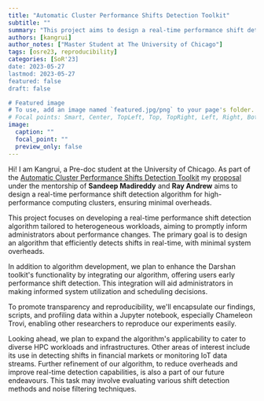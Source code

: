 ```yaml
---
title: "Automatic Cluster Performance Shifts Detection Toolkit"
subtitle: ""
summary: "This project aims to design a real-time performance shift detection algorithm for high-performance computing clusters, ensuring minimal overheads."
authors: [kangrui]
author_notes: ["Master Student at The University of Chicago"]
tags: [osre23, reproducibility]
categories: [SoR'23]
date: 2023-05-27
lastmod: 2023-05-27
featured: false
draft: false

# Featured image
# To use, add an image named `featured.jpg/png` to your page's folder.
# Focal points: Smart, Center, TopLeft, Top, TopRight, Left, Right, BottomLeft, Bottom, BottomRight.
image:
  caption: ""
  focal_point: ""
  preview_only: false
---
```

Hi! I am Kangrui, a Pre-doc student at the University of Chicago. As part of the [Automatic Cluster Performance Shifts Detection Toolkit](/project/osre23/anl/perfdrift) my [proposal](https://drive.google.com/file/d/1AxpgWLzF3oKTFlD8q6JYS35CxxJ6c76X/view?usp=share_link) under the mentorship of **Sandeep Madireddy** and **Ray Andrew** aims to design a real-time performance shift detection algorithm for high-performance computing clusters, ensuring minimal overheads.

This project focuses on developing a real-time performance shift detection algorithm tailored to heterogeneous workloads, aiming to promptly inform administrators about performance changes. The primary goal is to design an algorithm that efficiently detects shifts in real-time, with minimal system overheads.

In addition to algorithm development, we plan to enhance the Darshan toolkit's functionality by integrating our algorithm, offering users early performance shift detection. This integration will aid administrators in making informed system utilization and scheduling decisions.

To promote transparency and reproducibility, we'll encapsulate our findings, scripts, and profiling data within a Jupyter notebook, especially Chameleon Trovi, enabling other researchers to reproduce our experiments easily.

Looking ahead, we plan to expand the algorithm's applicability to cater to diverse HPC workloads and infrastructures. Other areas of interest include its use in detecting shifts in financial markets or monitoring IoT data streams. Further refinement of our algorithm, to reduce overheads and improve real-time detection capabilities, is also a part of our future endeavours. This task may involve evaluating various shift detection methods and noise filtering techniques.
